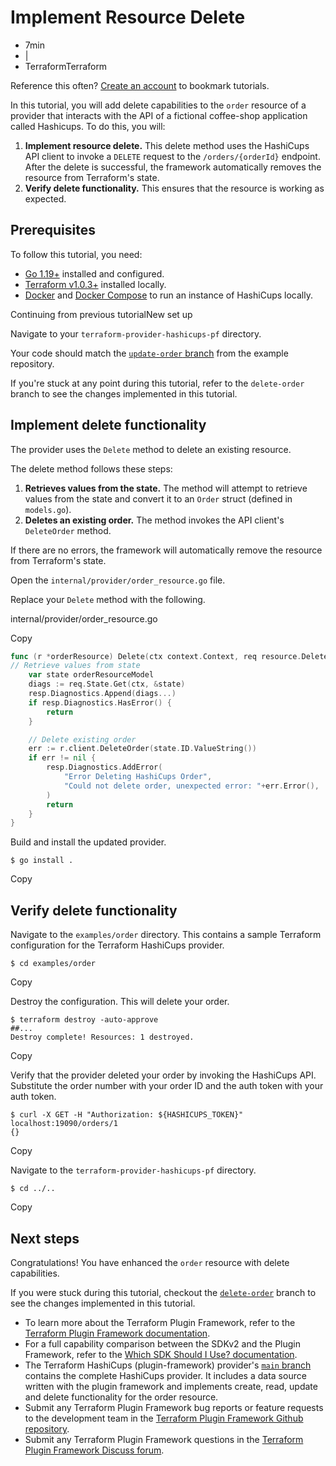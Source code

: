 # Implement Resource Delete

- 7min
- |
- TerraformTerraform



Reference this often? [Create an account](https://developer.hashicorp.com/sign-up) to bookmark tutorials.



In this tutorial, you will add delete capabilities to the `order` resource of a provider that interacts with the API of a fictional coffee-shop application called Hashicups. To do this, you will:

1. **Implement resource delete.**
   This delete method uses the HashiCups API client to invoke a `DELETE` request to the `/orders/{orderId}` endpoint. After the delete is successful, the framework automatically removes the resource from Terraform's state.
2. **Verify delete functionality.**
   This ensures that the resource is working as expected.

## Prerequisites

To follow this tutorial, you need:

- [Go 1.19+](https://golang.org/doc/install) installed and configured.
- [Terraform v1.0.3+](https://developer.hashicorp.com/terraform/tutorials/aws-get-started/install-cli) installed locally.
- [Docker](https://www.docker.com/products/docker-desktop) and [Docker Compose](https://docs.docker.com/compose/install/) to run an instance of HashiCups locally.

Continuing from previous tutorialNew set up

Navigate to your `terraform-provider-hashicups-pf` directory.

Your code should match the [`update-order` branch](https://github.com/hashicorp/terraform-provider-hashicups-pf/tree/update-order) from the example repository.

If you're stuck at any point during this tutorial, refer to the `delete-order` branch to see the changes implemented in this tutorial.

## Implement delete functionality

The provider uses the `Delete` method to delete an existing resource.

The delete method follows these steps:

1. **Retrieves values from the state.** The method will attempt to retrieve values from the state and convert it to an `Order` struct (defined in `models.go`).
2. **Deletes an existing order.** The method invokes the API client's `DeleteOrder` method.

If there are no errors, the framework will automatically remove the resource from Terraform's state.

Open the `internal/provider/order_resource.go` file.

Replace your `Delete` method with the following.



internal/provider/order_resource.go

Copy

```go
func (r *orderResource) Delete(ctx context.Context, req resource.DeleteRequest, resp *resource.DeleteResponse) {
// Retrieve values from state
    var state orderResourceModel
    diags := req.State.Get(ctx, &state)
    resp.Diagnostics.Append(diags...)
    if resp.Diagnostics.HasError() {
        return
    }

    // Delete existing order
    err := r.client.DeleteOrder(state.ID.ValueString())
    if err != nil {
        resp.Diagnostics.AddError(
            "Error Deleting HashiCups Order",
            "Could not delete order, unexpected error: "+err.Error(),
        )
        return
    }
}
```

Build and install the updated provider.

```shell-session
$ go install .
```

Copy

## Verify delete functionality

Navigate to the `examples/order` directory. This contains a sample Terraform configuration for the Terraform HashiCups provider.

```shell-session
$ cd examples/order
```

Copy

Destroy the configuration. This will delete your order.

```shell-session
$ terraform destroy -auto-approve
##...
Destroy complete! Resources: 1 destroyed.
```

Copy

Verify that the provider deleted your order by invoking the HashiCups API. Substitute the order number with your order ID and the auth token with your auth token.

```shell-session
$ curl -X GET -H "Authorization: ${HASHICUPS_TOKEN}" localhost:19090/orders/1
{}
```

Copy

Navigate to the `terraform-provider-hashicups-pf` directory.

```shell-session
$ cd ../..
```

Copy

## Next steps

Congratulations! You have enhanced the `order` resource with delete capabilities.

If you were stuck during this tutorial, checkout the [`delete-order`](https://github.com/hashicorp/terraform-provider-hashicups-pf/tree/delete-order) branch to see the changes implemented in this tutorial.

- To learn more about the Terraform Plugin Framework, refer to the [Terraform Plugin Framework documentation](https://developer.hashicorp.com/terraform/plugin/framework).
- For a full capability comparison between the SDKv2 and the Plugin Framework, refer to the [Which SDK Should I Use? documentation](https://developer.hashicorp.com/terraform/plugin/which-sdk).
- The Terraform HashiCups (plugin-framework) provider's [`main` branch](https://github.com/hashicorp/terraform-provider-hashicups-pf) contains the complete HashiCups provider. It includes a data source written with the plugin framework and implements create, read, update and delete functionality for the order resource.
- Submit any Terraform Plugin Framework bug reports or feature requests to the development team in the [Terraform Plugin Framework Github repository](https://github.com/hashicorp/terraform-plugin-framework).
- Submit any Terraform Plugin Framework questions in the [Terraform Plugin Framework Discuss forum](https://discuss.hashicorp.com/c/terraform-providers/tf-plugin-sdk/43).
